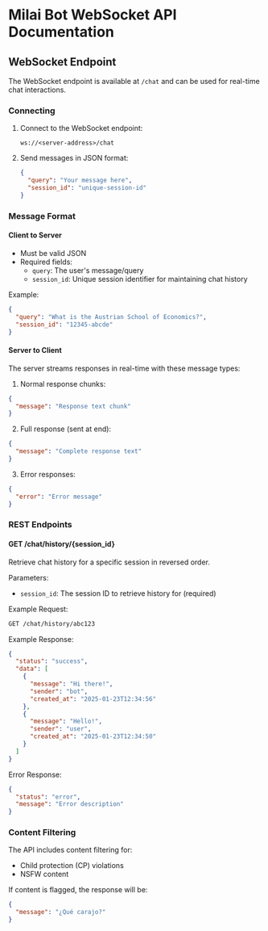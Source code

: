 # Milai Bot WebSocket API Documentation

## WebSocket Endpoint

The WebSocket endpoint is available at `/chat` and can be used for real-time chat interactions.

### Connecting

1. Connect to the WebSocket endpoint:
   ```
   ws://<server-address>/chat
   ```

2. Send messages in JSON format:
   ```json
   {
     "query": "Your message here",
     "session_id": "unique-session-id"
   }
   ```

### Message Format

#### Client to Server
- Must be valid JSON
- Required fields:
  - `query`: The user's message/query
  - `session_id`: Unique session identifier for maintaining chat history

Example:
```json
{
  "query": "What is the Austrian School of Economics?",
  "session_id": "12345-abcde"
}
```

#### Server to Client
The server streams responses in real-time with these message types:

1. Normal response chunks:
```json
{
  "message": "Response text chunk"
}
```

2. Full response (sent at end):
```json
{
  "message": "Complete response text"
}
```

3. Error responses:
```json
{
  "error": "Error message"
}
```

### REST Endpoints

#### GET /chat/history/{session_id}
Retrieve chat history for a specific session in reversed order.

Parameters:
- `session_id`: The session ID to retrieve history for (required)

Example Request:
```bash
GET /chat/history/abc123
```

Example Response:
```json
{
  "status": "success",
  "data": [
    {
      "message": "Hi there!",
      "sender": "bot", 
      "created_at": "2025-01-23T12:34:56"
    },
    {
      "message": "Hello!",
      "sender": "user",
      "created_at": "2025-01-23T12:34:50"
    }
  ]
}
```

Error Response:
```json
{
  "status": "error",
  "message": "Error description"
}
```

### Content Filtering
The API includes content filtering for:
- Child protection (CP) violations
- NSFW content

If content is flagged, the response will be:
```json
{
  "message": "¿Qué carajo?"
}
```
